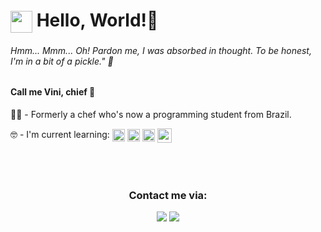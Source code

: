 <h1><img align="center" height="35em" src="https://user-images.githubusercontent.com/109700331/236237484-a9cfbbf0-f8cb-4488-97d5-59310b52417c.svg"/> Hello, World!👋</h1>

<h6>
	<i
		>Hmm... Mmm... Oh! Pardon me, I was absorbed in thought. To be honest, I'm in a bit of a
		pickle."</i
	>
	🧅
</h6>

<h4>Call me Vini, chief 🫡</h4>

👨‍🍳 - Formerly a chef who's now a programming student from Brazil. 

<div>
	🤓 - I'm current learning:
	<img align="center"
		width="20em"
		src="https://cdn.jsdelivr.net/gh/devicons/devicon/icons/html5/html5-plain.svg" />
	<img align="center" width="20em" src="https://cdn.jsdelivr.net/gh/devicons/devicon/icons/css3/css3-plain.svg" />
	<img align="center"
		width="20em"
		src="https://cdn.jsdelivr.net/gh/devicons/devicon/icons/javascript/javascript-plain.svg" />
	<img align="center"
		width="23em"
		src="https://cdn.jsdelivr.net/gh/devicons/devicon/icons/bootstrap/bootstrap-plain.svg" />
</div>
<br><br><br>
<div align="center">
	<h3>Contact me via:</h3>
	<a href="mailto:agvazvinicius@gmail.com"
		><img
			src="https://img.shields.io/badge/agvazvinicius-D14836?style=for-the-badge&logo=gmail&logoColor=white"
			target="_blank"
	/></a>
	<a href="https://www.linkedin.com/in/vinicius-a-g-vaz-122596254" target="_blank"
		><img
			src="https://img.shields.io/badge/-Vinícius Vaz-%230077B5?style=for-the-badge&logo=linkedin&logoColor=white"
			target="_blank"
	/></a>
</div>
<!--
<div align="center">
	<a href="https://github.com/zoomviex">
		<img
			height="180em"
			src="https://github-readme-stats.vercel.app/api?username=zoomviex&count_private=true&theme=gotham&show_icons=true" />
		<img
			height="180em"
			src="https://github-readme-stats.vercel.app/api/top-langs/?username=zoomviex&theme=gotham&layout=compact" />
	</a>
</div>

<br><br><br>
<div align="center">
	<img height="80em" src="https://user-images.githubusercontent.com/109700331/236237484-a9cfbbf0-f8cb-4488-97d5-59310b52417c.svg"/>
</div>
-->
